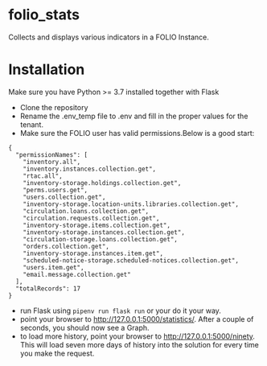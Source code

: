 # folio_stats

Collects and displays various indicators in a FOLIO Instance.

# Installation
Make sure you have Python >= 3.7 installed together with Flask
- Clone the repository
- Rename the .env_temp file to .env and fill in the proper values for the tenant. 
- Make sure the FOLIO user has valid permissions.Below is a good start:
```
{
  "permissionNames": [
    "inventory.all",
    "inventory.instances.collection.get",
    "rtac.all",
    "inventory-storage.holdings.collection.get",
    "perms.users.get",
    "users.collection.get",
    "inventory-storage.location-units.libraries.collection.get",
    "circulation.loans.collection.get",
    "circulation.requests.collection.get",
    "inventory-storage.items.collection.get",
    "inventory-storage.instances.collection.get",
    "circulation-storage.loans.collection.get",
    "orders.collection.get",
    "inventory-storage.instances.item.get",
    "scheduled-notice-storage.scheduled-notices.collection.get",
    "users.item.get",
    "email.message.collection.get"
  ],
  "totalRecords": 17
}
```   
- run Flask using ```pipenv run flask run``` or your do it your way.
- point your browser to http://127.0.0.1:5000/statistics/. After a couple of seconds, you should now see a Graph.
- to load more history, point your browser to http://127.0.0.1:5000/ninety. This will load seven more days of history into the solution for every time you make the request.
